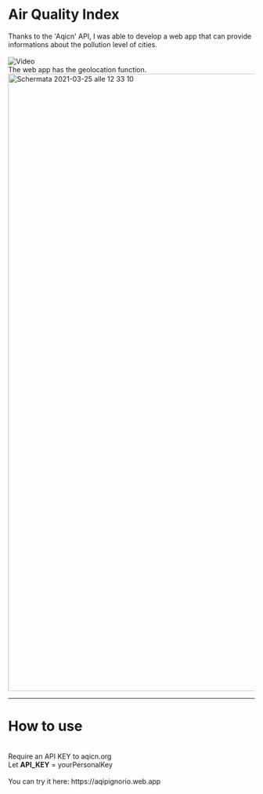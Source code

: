 # Air Quality Index

Thanks to the 'Aqicn' API, I was able to develop a web app that can provide informations about the pollution level of cities.
<br><br>
![Video](https://user-images.githubusercontent.com/76740200/112483920-c3c5a000-8d79-11eb-8ccb-739021c05127.gif)
<br>
The web app has the geolocation function. <br>
<img width="1258" alt="Schermata 2021-03-25 alle 12 33 10" src="https://user-images.githubusercontent.com/76740200/112466611-58260780-8d66-11eb-86be-6992be3dfda3.png">
<br>
***
<h1><b>How to use</b></h1>
<br>
Require an API KEY to aqicn.org <br>
Let <b>API_KEY</b> = yourPersonalKey
<br>

<br>
You can try it here: https://aqipignorio.web.app
